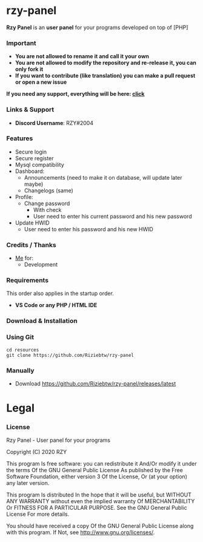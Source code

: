 # rzy-panel
**Rzy Panel** is an **user panel** for your programs developed on top of [PHP] 

### Important
- **You are not allowed to rename it and call it your own**
- **You are not allowed to modify the repository and re-release it, you can only fork it**
- **If you want to contribute (like translation) you can make a pull request or open a new issue**

**If you need any support, everything will be here: [click](https://discord.gg/uCxuWwN)**

### Links & Support
- **Discord Username**: RZY#2004


### Features
- Secure login
- Secure register
- Mysql compatibility 
- Dashboard:
  - Announcements (need to make it on database, will update later maybe)
  - Changelogs (same)
- Profile:
  - Change password
    - With check
    - User need to enter his current password and his new password
 - Update HWID
    - User need to enter his password and his new HWID


### Credits / Thanks
- [Me](https://rzy.be) for:
    - Development

### Requirements
This order also applies in the startup order.

- **VS Code or any PHP / HTML IDE**

### Download & Installation

### Using Git

```
cd resources
git clone https://github.com/Riziebtw/rzy-panel
```

### Manually
- Download https://github.com/Riziebtw/rzy-panel/releases/latest

# Legal
### License
Rzy Panel - User panel for your programs

Copyright (C) 2020 RZY

This program Is free software: you can redistribute it And/Or modify it under the terms Of the GNU General Public License As published by the Free Software Foundation, either version 3 Of the License, Or (at your option) any later version.

This program Is distributed In the hope that it will be useful, but WITHOUT ANY WARRANTY without even the implied warranty Of MERCHANTABILITY Or FITNESS FOR A PARTICULAR PURPOSE. See the GNU General Public License For more details.

You should have received a copy Of the GNU General Public License along with this program. If Not, see http://www.gnu.org/licenses/.
